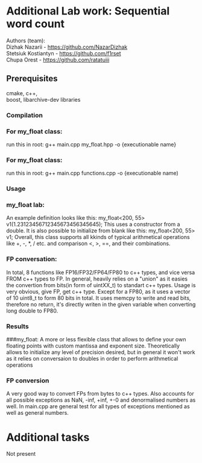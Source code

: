 # Additional Lab work: Sequential word count
Authors (team):  
Dizhak Nazarii - https://github.com/NazarDizhak \
Stetsiuk Kostiantyn - https://github.com/f1rset \
Chupa Orest - https://github.com/ratatuiii


## Prerequisites

cmake, c++, \
boost, libarchive-dev libraries 

### Compilation

### For my_float class:
run this in root:
g++ main.cpp my_float.hpp -o {executionable name}

### For my_float class:
run this in root:
g++ main.cpp functions.cpp -o {executionable name)

### Usage
### my_float lab:

An example definition looks like this:
my_float<200, 55> v1(1.23123456712345673456345645);
This uses a constructor from a double. It is also possible to initialize from blank like this:
my_float<200, 55> v1;
Overall, this class supports all kkinds of typical arithmetical operations like +, -, *, / etc. and comparison <, >, ==, and their combinations.

### FP conversation:

In total, 8 functions like FP16/FP32/FP64/FP80 to c++ types, and vice versa FROM c++ types to FP. In general, heavily relies on a "union" as it easies the convertion from bits(in form of uintXX_t) to standart c++ types. Usage is very obvious, give FP, get c++ type. Except for a FP80, as it uses a vector of 10 uint8_t to form 80 bits in total. It uses memcpy to write and read bits, therefore no return, it's directly writen in the given variable when converting long double to FP80.
### Results
###my_float:
A more or less flexible class that allows to define your own floating points with custom mantissa and exponent size. Theoretically allows to initialize any level of precision desired, but in general it won't work as it relies on conversaion to doubles in order to perform arithmetical operations

### FP conversion
A very good way to convert FPs from bytes to c++ types. Also accounts for all possible exceptions as NaN, -inf, +inf, +-0 and denormalised numbers as well. In main.cpp are general test for all types of exceptions mentioned as well as general numbers.

# Additional tasks
Not present
